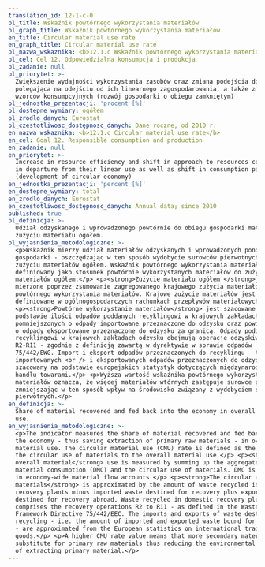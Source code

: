 ```yaml
---
translation_id: 12-1-c-0
pl_title: Wskaźnik powtórnego wykorzystania materiałów
pl_graph_title: Wskaźnik powtórnego wykorzystania materiałów
en_title: Circular material use rate
en_graph_title: Circular material use rate
pl_nazwa_wskaznika: <b>12.1.c Wskaźnik powtórnego wykorzystania materiałów</b>
pl_cel: Cel 12. Odpowiedzialna konsumpcja i produkcja
pl_zadanie: null
pl_priorytet: >-
  Zwiększenie wydajności wykorzystania zasobów oraz zmiana podejścia do zasobów
  polegająca na odejściu od ich linearnego zagospodarowania, a także zmiana
  wzorców konsumpcyjnych (rozwój gospodarki o obiegu zamkniętym)
pl_jednostka_prezentacji: 'procent [%]'
pl_dostepne_wymiary: ogółem
pl_zrodlo_danych: Eurostat
pl_czestotliwosc_dostępnosc_danych: Dane roczne; od 2010 r.
en_nazwa_wskaznika: <b>12.1.c Circular material use rate</b>
en_cel: Goal 12. Responsible consumption and production
en_zadanie: null
en_priorytet: >-
  Increase in resource efficiency and shift in approach to resources consisting
  in departure from their linear use as well as shift in consumption patterns
  (development of circular economy)
en_jednostka_prezentacji: 'percent [%]'
en_dostepne_wymiary: total
en_zrodlo_danych: Eurostat
en_czestotliwosc_dostępnosc_danych: Annual data; since 2010
published: true
pl_definicja: >-
  Udział odzyskanego i wprowadzonego powtórnie do obiegu gospodarki materiału w
  zużyciu materiału ogółem.
pl_wyjasnienia_metodologiczne: >-
  <p>Wskaźnik mierzy udział materiałów odzyskanych i wprowadzonych ponownie do
  gospodarki - oszczędzając w ten sposób wydobycie surowców pierwotnych - w
  zużyciu materiałów ogółem. Wskaźnik powtórnego wykorzystania materiałów jest
  definiowany jako stosunek powtórnie wykorzystanych materiałów do zużycia
  materiałów ogółem.</p> <p><strong>Zużycie materiału ogółem </strong>jest
  mierzone poprzez zsumowanie zagregowanego krajowego zużycia materiałów i
  powtórnego wykorzystania materiałów. Krajowe zużycie materiałów jest
  definiowane w ogólnogospodarczych rachunkach przepływów materiałowych.</p>
  <p><strong>Powtórne wykorzystanie materiałów</strong> jest szacowane na
  podstawie ilości odpadów poddanych recyklingowi w krajowych zakładach odzysku
  pomniejszonych o odpady importowane przeznaczone do odzysku oraz powiększonych
  o odpady eksportowane przeznaczone do odzysku za granicą. Odpady poddawane
  recyklingowi w krajowych zakładach odzysku obejmują operacje odzyskiwania
  R2-R11 - zgodnie z definicją zawartą w dyrektywie w sprawie odpadów
  75/442/EWG. Import i eksport odpadów przeznaczonych do recyklingu - tj. ilość
  importowanych <br /> i eksportowanych odpadów przeznaczonych do odzysku - jest
  szacowany na podstawie europejskich statystyk dotyczących międzynarodowego
  handlu towarami.</p> <p>Wyższa wartość wskaźnika powtórnego wykorzystania
  materiałów oznacza, że więcej materiałów wtórnych zastępuje surowce pierwotne,
  zmniejszając w ten sposób wpływ na środowisko związany z wydobyciem surowców
  pierwotnych.</p>
en_definicja: >-
  Share of material recovered and fed back into the economy in overall material
  use.
en_wyjasnienia_metodologiczne: >-
  <p>The indicator measures the share of material recovered and fed back into
  the economy - thus saving extraction of primary raw materials - in overall
  material use. The circular material use (CMU) rate is defined as the ratio of
  the circular use of materials to the overall material use.</p> <p><strong>The
  overall material</strong> use is measured by summing up the aggregate domestic
  material consumption (DMC) and the circular use of materials. DMC is defined
  in economy-wide material flow accounts.</p> <p><strong>The circular use of
  materials</strong> is approximated by the amount of waste recycled in domestic
  recovery plants minus imported waste destined for recovery plus exported waste
  destined for recovery abroad. Waste recycled in domestic recovery plants
  comprises the recovery operations R2 to R11 - as defined in the Waste
  Framework Directive 75/442/EEC. The imports and exports of waste destined for
  recycling - i.e. the amount of imported and exported waste bound for recovery
  - are approximated from the European statistics on international trade in
  goods.</p> <p>A higher CMU rate value means that more secondary materials
  substitute for primary raw materials thus reducing the environmental impacts
  of extracting primary material.</p>
---
```


